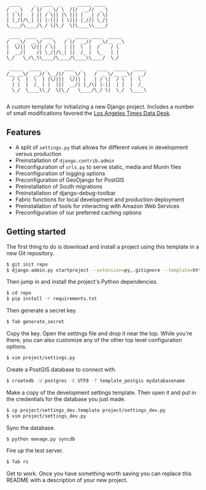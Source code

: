 <pre><code> ____     _  ____  _      _____ ____               
/  _ \   / |/  _ \/ \  /|/  __//  _ \              
| | \|   | || / \|| |\ ||| |  _| / \|              
| |_/|/\_| || |-||| | \||| |_//| \_/|              
\____/\____/\_/ \|\_/  \|\____\\____/              
                                                   
 ____  ____  ____     _  _____ ____  _____         
/  __\/  __\/  _ \   / |/  __//   _\/__ __\        
|  \/||  \/|| / \|   | ||  \  |  /    / \          
|  __/|    /| \_/|/\_| ||  /_ |  \_   | |          
\_/   \_/\_\\____/\____/\____\\____/  \_/          
                                                   
 _____  _____ _      ____  _     ____  _____  _____
/__ __\/  __// \__/|/  __\/ \   /  _ \/__ __\/  __/
  / \  |  \  | |\/|||  \/|| |   | / \|  / \  |  \  
  | |  |  /_ | |  |||  __/| |_/\| |-||  | |  |  /_ 
  \_/  \____\\_/  \|\_/   \____/\_/ \|  \_/  \____\
                                                   </code></pre>

A custom template for initializing a new Django project. Includes a number of small modifications favored the [Los Angeles Times Data Desk](http://datadesk.latimes.com).

Features
--------

* A split of ``settings.py`` that allows for different values in development versus production
* Preinstallation of ``django.contrib.admin``
* Preconfiguration of ``urls.py`` to serve static, media and Munin files
* Preconfiguration of logging options
* Preconfiguration of GeoDjango for PostGIS
* Preinstallation of South migrations
* Preinstallation of django-debug-toolbar
* Fabric functions for local development and production deployment
* Preinstallation of tools for interacting with Amazon Web Services
* Preconfiguration of our preferred caching options

Getting started
---------------

The first thing to do is download and install a project using this template in a new Git repository.

```bash
$ git init repo
$ django-admin.py startproject --extension=py,.gitignore --template=https://github.com/datadesk/django-project-template/archive/master.zip project repo
```

Then jump in and install the project's Python dependencies.

```bash
$ cd repo
$ pip install -r requirements.txt
```

Then generate a secret key.

```bash
$ fab generate_secret
```

Copy the key. Open the settings file and drop it near the top. While you're there, you can also customize any of the other top level configuration options.

```bash
$ vim project/settings.py
```

Create a PostGIS database to connect with.

```bash
$ createdb -U postgres -E UTF8 -T template_postgis mydatabasename
```

Make a copy of the development settings template. Then open it and put in the credentials for the database you just made.

```bash
$ cp project/settings_dev.template project/settings_dev.py
$ vim project/settings_dev.py
```

Sync the database.

```bash
$ python manage.py syncdb
```

Fire up the test server.

```bash
$ fab rs
```

Get to work. Once you have something worth saving you can replace this README with a description of your new project.
